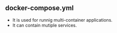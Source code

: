 ## docker-compose.yml
+ It is used for runnig multi-container applications.
+ It can contain mutiple services.
